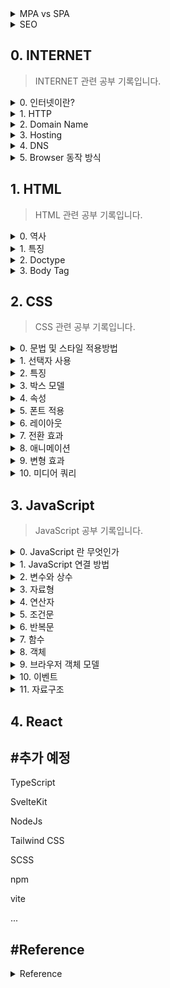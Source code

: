 <details>
<summary>MPA vs SPA</summary>

- MPA : multi page application 의 약자

        인터렉션이 발생할 때마다 서버로부터 새로운 HTML을 받아와서 
        해당 링크로 이동하여 페이지 전체를 새로 렌더링하는 
        전통적인 웹 페이지 구성 방식

- SPA : Single Page Application의 약자로 하나의 페이지로 구성된 웹 어플리케이션

        브라우저에 최초에 한번 페이지 전체를 로드하고, 
        이후부터는 특정 부분만 Ajax를 통해 데이터를 바인딩하는 방식

        * SPA는 현재 웹개발의 트렌드(React 등)
<!-- JS -->
</details>

<details>
<summary>SEO</summary>

    추가 예정
<!-- HTML -->
</details>

## 0. INTERNET
> INTERNET 관련 공부 기록입니다.

<details>
<summary>0. 인터넷이란?</summary>
    
- 네트워크 : 컴퓨터나 다른 장치들이 서로 연결된 것

- 인터넷 : 표준화된 프로토콜들을 사용하여 장치와 컴퓨터를 연결한 것

        인터넷의 핵심은 서로 연결된 라우터의 글로벌 네트워크, 서로 다른 장치와 시스템 간의 트래픽을 관리
        데이터는 작은 패킷으로 나누어져 라우터로 전달
        패킷이 제대로 전달되기 위하여 인터넷은 여러가지 프로토콜을 사용

        * 연결 방식
            컴퓨터 - 라우터 - ... - 라우터 ~ 모뎀 ~ 전화선 ~ ISP ~ ... - 컴퓨터 


- 프로토콜 : 장치와 시스템 간 정보가 교환되는 것을 정의하는 규칙과 표준
        
        다른 벤더나 제조사의 시스템간 일정한 통신 가능

        - HTTP : 클라이언트와 서버간 데이터 전송(Hytertext Transfer Protocol)
		        웹 사이트 접속시 브라우저는 요청한 정보와 웹페이지를 포함한 HTTP 요청을 서버에 보냄
		        서버는 요청된 데이터와 함께 HTTP 응답을 클라이언트에 보냄 
	    - HTTPS : 암호화가 적용된 HTTP 버전, SSL/TLS 암호화를 사용하여 암호화된 데이터 전송
		        추가적인 보안 레이어를 제공(로그인 자격증명, 결제 정보 등 민감 정보 보호)
		        Padlock icon 을 주소창에서 볼 수 있음
	    - SSL/TLS : 통신간 보안(Secure Socket layer / Transport Layor Security)
            * 주요 기술
            		* 인증서: 클라이언트와 서버 간의 신뢰를 구축, 서버의 ID에 대한 정보가 포함
			                    신뢰할 수 있는 제3자(인증 기관)가 서명하여 인증 여부를 확인
            		* 핸드셰이크: 클라이언트와 서버가 정보를 교환
                                암호화 알고리즘 및 보안 연결을 위한 다른 매개 변수를 협상
                    * 암호화: 보안 연결이 설정되면 합의된 알고리즘을 사용하여 데이터가 암호화되며 
			                    클라이언트와 서버 간에 안전하게 전송
        - TCP/IP : 신뢰성 있는 순서가 지정된 오류검사된 데이터 전송
		            프로그램 구축시 응용 프로그램이 적절한 포트, 소켓 및 연결과 
                    함께 작동하도록 설계되었는지 확인
		        - IP : 패킷을 올바른 목적지으로 라우팅하는 역할
                        의도된 수신자에게 정보가 전달 ( 192.168.1.1 )
		        - TCP : 패킷이 안정적으로 올바른 순서로 전송되도록 보장(Transmission Control Protocol)
	    - UDP: User Datagram Protocol
<!-- 프로토콜에 대한 자세한 공부는 추후에 다시 -->
        
* 관련 키워드
	    
        - 패킷 : 인터넷을 통해 전송되는 데이터의 작은 유닛
		- 라우터 : 다른 네트워크간 패킷이 도달하는 장치
		- IP 주소 : 데이터가 올바른 목적지로 라우팅되는데 필요한 유니크 식별자
		- Domain Name : 인간이 읽을수 있는 웹 사이트 식별자 ( google.com )
		- DNS : IP 주소를 도메인 네임으로 변경하는 시스템
                도메인 네임으로 웹 브라우저 접속시 컴퓨터는 DNS 서버에 DNS 쿼리를 전송, 그리고 대응하는 IP 주소를 반환
        - 포트 : 장치에서 실행 중인 응용 프로그램 또는 서비스를 식별하는데 사용
			        응용 프로그램, 서비스에는 고유한 포트 번호가 할당
		- 소켓 : 통신을 위한 특정 엔드포인트를 나타내는 IP 주소와 포트 번호의 조합
		- 연결(connections) :  두 장치가 서로 통신하기를 원할 때 두 소켓 사이에 연결이 설정
			                   연결 설정 프로세스 동안 장치는 다양한 매개 변수를 협상하여 연결을 통해 
			                   데이터를 전송하는 방법을 결정
		- 데이터 전송 : 연결이 설정되면 각 장치에서 실행 중인 응용 프로그램 간에 데이터를 전송
			           일반적으로 세그먼트로 전송되며 신뢰할 수 있는 전송을 보장하기 위해 
                       시퀀스 번호와 다른 메타데이터를 포함

* 최신 인터넷 기술

        - 5G : 이전 세대보다 더 빠른 속도, 더 낮은 대기 시간 및 더 큰 용량을 제공하는 최신 세대의 모바일 네트워크 기술
	    - 사물인터넷(IoT) : 인터넷에 연결되어 데이터를 교환할 수 있는 물리적인 기기, 차량, 가전제품 등
    	- 인공지능 (AI) : 기계 학습과 자연어 처리
	    - 블록체인 : 안전하고 분산된 거래를 가능하게 하는 분산 원장 기술
        - 엣지 컴퓨팅 : 중앙 집중식 데이터 센터가 아닌 네트워크 가장자리에서 데이터를 처리하고 저장하는 것을 의미

</details>

<details>
<summary>1. HTTP</summary>
    
    추가예정

</details>

<details>
<summary>2. Domain Name</summary>
    
    추가예정

</details>

<details>
<summary>3. Hosting</summary>
    
    추가예정

</details>

<details>
<summary>4. DNS</summary>
    
    추가예정

</details>

<details>
<summary>5. Browser 동작 방식</summary>
    
    추가예정

</details>

## 1. HTML
> HTML 관련 공부 기록입니다.

<details>
<summary>0. 역사</summary>
<br>

| version   | year | contents |
|-----------|------|----------|
| HTML 1.0  | 1991 |팀 버나스리(Tim Berners-Lee)가 발표한 최초의 HTML|
| HTML 2.0  | 1995 |국제 표준으로 제정된 최초의 HTML|
| HTML 3.2  | 1997 |W3C에 의해 제정된 최초의 HTML|
| HTML 4.01 | 1999 |Stylesheet 지원|
| XHTML 1.0 | 2000 |확장성 있는 HTML+XML|
| HTML 5    | 2014 |간결한 코드|

<br>
</details>

<details>
<summary>1. 특징</summary>

>HTML : HyperText Markup Language 의 약자, 태그와 속성으로 구성

- 태그 : HTML 문법을 이루는 가장 작은 단위, 요소(element)와 같은 의미

        홑화살괄호(<>) 사이 태그명 입력
        시작 태그(<>), 종료 태그(</>)의 한 쌍으로 구성
        시작태그에는 속성명과 속성 값이 올 수 있음

        * 빈 태그(Empty Tag) : 시작 태그만 가짐
            - <img>,<br>,<hr> 등

- 속성 : 태그의 의미나 기능을 보충 (속성명은 소문자 권장)

        - class : 같은 유형의 태그를 분류 (CSS .)

        - id : 태그에 유일한 이름 지정, 단 하나의 요소에만 지정 (CSS #, 우선적용)

- 상속 : 태그 위치에 따라 부모, 자식 형제 관계가 형성되며 CSS에 영향을 미침

- 콘텐츠 레벨 요소 :

        - 블록 : 부모 요소의 전체 공간을 차지

        - 인라인 : 콘텐츠의 흐름을 끊지 않고, 요소를 구성하는 태그에 할당된 공간만 차지


<br>
</details>

<details>
<summary>2. Doctype</summary>

>문서형 정의(Document Type Definition)
    
- 사용 목적

        - 다양한 브라우저가 HTML 문서를 동일하게 인식하기 위함
        - 문서간 호환성 향상
        - 미 기입시 Quirks Mode(비표준모드) 상태로 렌더링

- DOCTYPE 선언과 Head 태그 및 속성
    - HTML 4.01 (SGML 기반으로 DTD 참조 필요)
        
            1.최상위 엘리먼트 네임 (Root Element Name)
                * HTML
            2.국제적,공용 || 내부적,제한용 (Public || SYSTEM)
                * Public
            3.ISO공인인증기관 || ISO비공인인증기관 ("+" || "-")
            4.기관명
                *  W3C : 비공인 인증기관
            5.DTD 타입
                - Strict : W3C 권장 문서 타입 (문법을 정확하게 준수하지 않으면 오류)
                    * center, iframe, 새창 띄우기 등 제한
                - Transitional : 호환성 위한 중간단계 문서 타입 (문법에 오류가 있어도 허용)
                - Frameset : Frameset 사용을 위한 태그,속성 추가한 문서 타입 (현재 거의 사용 X)
            6.인코딩언어(ISO)
            7.DTD 참조 문서

    - HTML 5 (최소한의 코드 작성 기반)

            <!DOCTYPE html> 
            <html>
                <head> : 메타데이터 정의 영역
                    <meta> : 항상 head 내부 위치
                        속성
                            - charset : 인코딩 방식 명시 (HTML5에서 추가된 속성)
                                * UTF-8
                            - content : name/http-equiv 속성 관련 값
                            - http-equiv : Http 헤더 제공, 반드시 content 속성이 함께 명시되어야 함
                                * content-type : 인코딩 방식
                                * default-style : 우선 적용 스타일 시트
                                * refresh : 문서 새로고침 간격(리다이렉트)
                                * X-UA-Compatible : 최신 표준엔진 렌더링
                            - name :
                                * application-name : 웹 어플리케이션 이름 정의
                                * author : 문서 저자 정의
                                * description : 웹 페이지 설명
                                * generator : 저작 도구
                                * keywords : 검색 엔진 키워드
                                * viewport : 뷰포트 설정
                                    content
                                        * user-scalable=no : 사용자의 확대보기 허용 여부(yes/no)
                                        * intial-scale=1.0 : 페이지 로딩시 확대비율
                                        * maximum-scale=1.0 : 최대 확대 비율
                                        * minimum-scale=1.0 : 최소 축소 비율
                                        * width=device-width : 플랫폼 가로 크기에 맞춤, 수치를 넣으면 그 수치에 맞게 맞춰짐
                                        * target-densitydpi=medium-dpi : dpi([dots per inch])
                            * HTML5 미지원 속성
                                - scheme : content 속성 해석 스키마 

                    <title> : HTML 문서 제목 지정 (존재하지 않을 경우 HTML 유효성 검사 통과 X)
                                * title이 여러개 일 경우 검색엔진 신뢰성 하락
                                * 툴바, 즐겨찾기, 결과페이지 제목

                    <link> : 외부 소스 관계 정의
                        속성
                            - crossorigin : CORS 요청 처리방식
                                * anonymous : 인증정보 전송 X
                                * use-credentials : 인증정보(쿠키, X.609 인증서, HTTP Basic 인증) 전송
                            - href : 외부 URL
                            - media : 미디어, 장치
                            - type : 미디어 타입
                            - rel : 필수속성, 외부 리소스 연관 관계 명시
                                * alternate : 해당 문서의 대체 버전 링크
                                * author : 문서의 저자
                                * dns-prefetch : DNS 확인 작업 미리 수행
                                * help : 도움말
                                * icon : 아이콘
                                * license : 저작권 정보
                                * next : 다음문서 링크
                                * pingback : 핑백서버 주소
                                * preconnect : 브라우저가 대상 리소스 원본에 미리 연결
                                * prefetch : 브라우저가 대상 리소스를 미리 캐시 (비표준)
                                * preload/preload : 탐색에 사용될 리소스 미리 캐시 (preload : 우선순위 적용)
                                    * as : 콘텐츠 유형 지정
                                * prev : 이전문서 링크
                                * search : 검색 리소스
                                * stylesheet : 스타일시트 (CSS)
                            - sizes : rel="icon"일 경우 크기 설정
                                * 높이 x 너비
                                * any
                            * HTML5 미지원 속성
                                - charset
                                - rev
                                - target

                    <style> : HTML 문서 스타일 정보 정의 (CSS)
                        속성
                            - media
                            - type

                    <script> : 클라이언트 사이드 스크립트 정의 (JavaScript)
                        속성
                            * 외부 스크립트 참조시 사용가능
                                - async : 비동기 실행 (HTML 5 추가)
                                - charset : 인코딩 방식
                                - defer : 페이징 파싱 후 스크립트 실행
                            - scr : 외부 스크립트 파일 URL
                            - type : 미디어 타입
                            * HTML5 미지원 속성
                                -xml:space
                </head>

                <body> : HTML 모든 컨텐츠 영역 정의, 단 하나만 존재 가능
                    * HTML5에서는 body의 모든 속성을 지원하지 않음
                        -alink
                        -background
                        -bgcolor
                        -link
                        -text
                        -vlink
                </body>
            </html>

- Doctype 선언 종류
    * HTML 4.01 Strict
        
            <!DOCTYPE HTML PUBLIC "-//W3C//DTD HTML 4.01//EN" "http://www.w3.org/TR/html4/strict.dtd">
    * HTML 4.01 Transitional
        
            <!DOCTYPE HTML PUBLIC "-//W3C//DTD HTML 4.01 Transitional//EN" "http://www.w3.org/TR/html4/loose.dtd">
    * HTML 4.01 Frameset
        
            <!DOCTYPE HTML PUBLIC "-//W3C//DTD HTML 4.01 Frameset//EN" http://www.w3.org/TR/html4/frameset.dtd">
    * XHTML 1.0 Strict
        
            <!DOCTYPE html PUBLIC "-//W3C//DTD XHTML 1.0 Strict//EN" "http://www.w3.org/TR/xhtml1/DTD/xhtml1-strict.dtd">
    * XHTML 1.0 Transitional
        
            <!DOCTYPE html PUBLIC "-//W3C//DTD XHTML 1.0 Transitional//EN" "http://www.w3.org/TR/xhtml1/DTD/xhtml1-transitional.dtd">
    * XHTML 1.0 Frameset
        
            <!DOCTYPE html PUBLIC "-//W3C//DTD XHTML 1.0 Frameset//EN" "http://www.w3.org/TR/xhtml1/DTD/xhtml1-frameset.dtd">
    * XHTML 1.1
        
            <!DOCTYPE html PUBLIC "-//W3C//DTD XHTML 1.1//EN" "http://www.w3.org/TR/xhtml11/DTD/xhtml11.dtd">
    * HTML5
        
            <!DOCTYPE html>
</details>

<details>
<summary>3. Body Tag</summary>

- 텍스트

        <hn> : 제목, 주제 텍스트 표현
            <h1> ~ <h6> 순으로 중요도 설정
                * 검색엔진의 경우 <h1>부터 단계적으로 검색하며 
                  중간 단계가 없을 경우 검색종료
                  따라서 숫자를 순차적으로 사용해야함

        <p> : 본문의 문단

        <br> : 줄 바꿈

        <strong> : 텍스트 의미 강조, 중첩 가능

        <em> : 글자 기울임

        <ins> : 밑줄

        <del> : 취소선

        <sub> : 아래 첨자

        <sup> : 위 첨자

- 인용구

        <blockquote> : 출처에서 인용한 텍스트
        
        <q> : 짧은 인용문

        * 속성
                cite : 출처 경로

- 그룹

        <div> : 블록 요소 그룹

        <span> : 인라인 요소 그룹

- 목록

        <ul> : 비순서형 목록
            <li> : 목록 내용

        <ol> : 순서형 목록
            <li> : 목록 내용

        <dl> : 정의형 목록
            <dt>용어
            <dd>용어 설명

- 링크와 이미지

        <a> : 링크 생성
            * 속성
                - href : 경로
                    * 불분명한 경로시 href="#"
                - target : 연결 방식
                    _blank : 새 창으로 열림
                    _parent
                    _sefl
                    _top
                - title : 링크 설명

        <img> : 이미지 객체 삽입
            * 속성
                - src : 이미지 경로
                    * 경로 기준 (상대 경로)
                        ./ : 현재 폴더
                        ../ : 상위 폴더
                - alt : 이미지 설명
                    * 웹 접근성 보장

- 폼

        <form> : 폼 양식
            * 속성
                - action : 상호작용할 서버 URL
                - method : 송신 방식
                    * get : 보안 요구 X
                    * post : 보안 요구 정보
        
        <input> : 사용자 입력 정보(id,password) 요소 생성
            * 속성
                - type : 상호작용 요소 종류, 필수 속성
                    * text
                    * password
                    * tel
                    * number
                    * url
                    * search
                    * email
                    * checkbox
                    * radio : 라디오 박스
                    * file : 파일 업로드
                    * button
                    * image : 이미지 버튼, src 속성 사용
                    * hidden
                    * date
                    * datetime-local
                    * month
                    * week
                    * time
                    * range
                    * color
                    * submit
                    * reset
                - name : 서버에 전송될 요소의 이름
                - value : 초깃값

        <textarea> : 여러 줄의 입력 요소
            * 콘텐츠 영역에 초깃값 정의

        <label> : 상호작용 요소에 이름 생성
            * 스크린 리더기 식별 능력 향상 -> 웹 접근성 향상
            * 속성
                - for : 이름
                    => label for 속성과 input id 이름을 같은 값으로 설정

        <fieldset> : 박스 모양의 테두리 생성
            <legend> : 그룹 이름

        <select> : 콤보박스 생성
            * 속성
                - size : 화면 노출 항목 개수
                - multiple : 다중 선택
                - selected : 기본 선택 항목
            <optgruop> : 항목 그룹화
                <option> : 항목
                    * 속성
                        - value : 서버에 전송할 값, 미입력시 텍스트 값 전송
        
        <button> : 버튼 생성
            * input 과 달리 이미지, 태그 포함 가능
            * 속성
                - type 
                    * submit
                    * reset
                    * button

        * 추가 속성
            - disabled : 비활성화
            - readonly : 읽기 전용 (서버에 값 전송)
            - maxlength : 입력 글자 수 제한
            - checked : 요소를 선택된 상태로 표시(checkbox, radio)
            - placeholder : 입력 요소의 힌트

- 표(table)

        <table>
            <caption> : 표 제목
            <col> : 1개의 열 그룹화
            <colgroup> : 2개 이상의 열 그룹화
                * span : [값 = 그룹화 열 개수]
                * 병합과 다름 (주로 스타일 설정)
            <thead>
                <tr> : 행 생성 
                    <th> : 제목 열 생성
            <tfoot>
            <tbody>
                <tr>
                    <td> : 내용 열 생성
            
            *<thead>, <tfoot>, <tbody> => 웹 접근성 향상

        * 속성
            - rowspan / colspan : 셀 병합, [값 = 병합할 셀 개수]
            - scope : 웹 접근성 향상
                * row / col
                * rowgroup / colgroup

- 멀티미디어

        <audio>
            <source src="#" type="audio/wav">
            <source src="#" type="audio/mp3">
            ...

        <video>
            <source>

        * 속성
            - src
            - type : 미디어 타입
                * 웹 지원 형식을 설정 가능 => 웹 접근성 향상
            - controls : 컨트롤 패널

- 시맨틱 태그

        검색 엔진에 맞춰 웹 구조화

        <header>, <nav>, <section>, <article>, <aside>, <footer>, <main> 

* 글로벌 속성

        - class
        - id
        - style
        - title : 추가 정보 (커서를 대면 툴팁 정보 표시)
        - lang
        - hidden : 화면에서 감춤
        - data-* : 커스텀 속성
</details>

## 2. CSS
> CSS 관련 공부 기록입니다.

<details>
<summary>0. 문법 및 스타일 적용방법</summary>

- 형식

        선택자 { 속성 : 값; }

- 적용 방법
    - 내부 스타일 시트

            <style>

            </style>

    - 외부 스타일 시트

            <link rel="stylesheet href="파일경로.css">

    - 인라인 시트

            <태그 style="css 코드">

</details>


<details>
<summary>1. 선택자 사용</summary>

- 전체 선택자

        * {
            /* code */
        }

- 태그 선택자

        태그명 {
            /* code */
        }

- 아이디 선택자

        #id속성{
            /* code */
        }

- 클래스 선택자
        
        .class{
            /* code */
        }
    
- 기본 속성 선택자

        [속성=값]{
            /* code */
        }

        * 아이디, 태그 선택자와 함께 사용가능
        * 값에는 문자열이 올 수 있음

- 조합 선택자
    - 그룹 선택자

            선택자1, 선택자2, ... {
                /* code */
            }

    - 자식 선택자

            부모 선택자 > 자식 선택자 {
                /* code */
            }

    - 하위 선택자

            선택자1 선택자2 ... {
                /* code */
            }

    - 인접 형제 선택자

            이전 선택자 + 대상 선택자 {
                /* code */
            }

    - 일반 형제 선택자

            이전 선택자 ~ 대상 선택자 {
                /* code */
            }

- 가상 요소 선택자
    
            기준 선택자 :: 가상 요소 선택자 {
                /* code */
            }

    
    * 종류
        
            ::before : 콘텐츠 앞의 공간
            ::after : 콘텐츠 뒤의 공간

- 가상 클래스 선택자    
            
            기준 선택자 : 가상 클래스 선택자 {
                /* code */
            }
    * 종류
        - 링크

                :link : 한번도 방문하지 않은 링크일 때
                :visited : 한 번 이상 방문한 링크일 때
        - 동적
                
                :hover : 요소에 마우스를 올릴 때
                :active : 요소를 마우스로 클릭하는 동안
        - 입력

                :focus : 입력 요소(input, textarea)에 커서 활성화시
                :checked : 체크박스 표시될 경우
                :disabled : 상호작용 요소 비활성화시
                :enabled : 상호작용 요소 활성화시
        - 구조적 가상클래스

                E:first-child
                E:last-child
                
                E:nth-child(n) : E 요소가 부모 요소의 n번째 자식일 때
                E:nth-last-child(n) : E 요소가 부모 요소의 뒤에서부터 n번째 자식일 때
                
                E:first-of-type
                E:last-of-type

                E:nth-of-type : 부모 요소의 n번째 자식 요소
                E:nth-of-last-type : 부모 요소의 뒤에서부터 n번째 자식 요소
</details>


<details>
<summary>2. 특징</summary>

- 적용 우선순위
    
        기본 스타일 시트보다 사용자 정의 스타일이 우선
        단계적 적용(마지막 스타일만 적용)

- 개별성 규칙

| 선택자           | 예시 | 점수 |
|-----------------|------|-----|
| 전체 선택자      | * |0|
| 태그 선택자      | div, p, h1 |1|
| 가상 요소 선택자 | ::before |1|
| 클래스 선택자    | .box |10|
| 가상 클래스 선택자 | :hover |10|
| 아이디 선택자    | #title |100|
| 인라인 스타일    | style="color:red" | 1000 |
| !important      | color:blue !important; | 10000|

- 상속(inherit)

- 단위
    - 절대 단위

            px(pixel)

    - 상대 단위 

            - % : 상위 요소값의 상대적 크기
            - em : 부모요소 텍스트에 대한 상대적 크기
            - rem : html 태그에 대한 상대적 크기 
                [ html 텍스트 크기 = 16px = 1rem ]
            - vw : 뷰포트 너비에 대한 상대적 크기
            - vh : 뷰포트 높이에 대한 상대적 크기

- 색상
        
        - rgba (red, green, blue, alpha)
        - HEX #RRGGBB
</details>


<details>
<summary>3. 박스 모델 </summary>
<br>
<img
src="https://images.velog.io/images/realryankim/post/6ed03b0b-f9f5-429f-a5e4-debe15c088ed/css-box-model.png"
alt="박스모델"
width=700
height=370><br><br>

- margin : 블록 외부 여백

        * 형식
        - margin-top/right/bottom/left
        - margin : <top> <right> <bottom> <left>
                   <top & bottom> <right & left>
                   < top & right & bottom & left>
        
        * margin collapse : 인접 margin 중 더 큰 값으로 통일
        * margin : auto 일 경우 뷰포트 기준 요소를 센터로 정렬

- border : 테두리

        * 형식
        - border : <width> <style> <color>
            <style>
                * none
                * hidden
                * solid
                * double
                * dotted
                * dashed
                * groove
                * ridge
                * inset
                * outset

- padding : 요소 내부 여백

        * margin 과 형식 동일

- content : 태그 사이에 작성된 내용
        
        * 형식
        - width / height

* width / height 특징

        박스 모델 내 콘텐츠가 없으면 width/height 제대로 적용 X

        웹 브라우저가 화면을 렌더링할 때 border + padding + content 영역의
        모든 너비와 높이를 종합적 계산하여 블록에 할당
        따라서 다음 속성을 사용

        - box-sizing : <속성>
            * 속성
                - content-box
                - border-box : border 너비/높이에 맞게 컨텐츠 영역 조절

* 박스 모델의 성격

        - 블록 : 항상 페이지의 모든 너비를 차지 (줄 바꿈)
            - 적용 가능 속성 : width/height, margin/padding
                * <hn>, <p>, <div>

        - 인라인 : 너비를 콘텐츠 크기만큼 차지
            - 적용 가능 속성 : margin/padding 의 왼쪽,오른쪽 방향
                * <a>, <span>, <strong>
        
        - 인라인 블록 : 너비를 콘텐츠 크기만큼 차지 + 블록의 성격(width/height 적용)
                * <img>

        * 다음 속성으로 변경 가능
        - display: <속성>
            * 속성
                - block
                - inline
                - inline-block

</details>


<details>
<summary>4. 속성</summary>
<br>
<img
src="https://velog.velcdn.com/images/wlgp1335/post/f8b664d2-1a73-4a3c-a6fd-a5fadb590f3a/image.png" 
alt="텍스트 상세" 
width=700
height=370><br><br>

- 텍스트
    - 폰트

            - font-family : <글꼴1>, <글꼴 유형>
                * 글꼴 유형 : 글꼴을 불러오지 못 할 경우 텍스트가 해당 형태로 나타남 => 사용자 경험 유지
                    - serif
                    - sans-serif
                    - monospace
                    - fantasy
                    - cursive
            - font-size : <크기> [초기 값=16px]
            - font-weight : <굵기 숫자(100~900)> | <키워드>
                * 키워드
                    - lighther
                    - normal : 400
                    - bold : 700
                    - bolder
            - font-style : <글꼴 속성>
                * 속성
                    - normal
                    - italic : 이탤릭체
                    - oblique : 기울임꼴
            -font-variant : <속성>
                * 속성
                    - normal
                    - small-caps : 텍스트를 크기가 작은 대문자로 변환
    
    - 스타일

            - text-align : <속성>
                * 속성
                    - left / center / right
                    - justify : 양쪽 정렬(브라우저 크기에 맞춰 텍스트 사이 간격 늘림)
            - text-decoration : <속성>
                * 속성
                    - none
                    - line-through
                    - overline / underline
            - letter-spacing : <자간>
            - line-height : <텍스트 높이>

- 배경 (padding/content)
 
        -background-color : <색상값>
        -background-image : url('이미지 경로')
            * 반드시 배경 너비/높이 지정
            * 이미지 사이즈와 너비/높이가 다를 경우 잘리거나 반복됨
        -background-repeat : <속성>
            * 속성
                - no-repeat
                - repeat-x
                - repeat-y
                - repeat
                - round : 이미지 크기 자동 조절
                - space : 이미지 잘리지 않음
        -background-size : <속성>
            * 속성
                - auto : 이미지 크기 유지
                - cover : 이미지 종횡비 유지하며 크기 조절(배경 크기에 딱 맞게)
                - contain : 이미지 종횡비 유지하며 크기 조절
                            (가로 세로중 한 방향이 맞으면 멈춤, 못 채운 부분 반복)
                - 너비 높이
        -background-position : <x> <y>
            * 속성
                - <x> : left / center / right
                - <y> : top / center / bottom
                - px, %
        -background-attachment : <속성> 이미지 스크롤 형식
            * 속성
                - local : 웹 브라우저와 함께 스크롤
                - scroll : 요소 고정, 브라우저 스크롤
                - fixed : 요소, 브라우저 고정

- 위치
    
        - position : <속성>
            * 속성
                - static : 기본 흐름
                - relative : 기본 흐름 따라 배치하지만 좌표 속성 사용
                    * top / right / bottom / left
                - absolute : 절대 좌표 위치
                    * top / bottom 속성 미 지정시 원래 위치에서 x축으로만 이동
                    * 원래 요소의 공간을 빈 공간으로 인식
                - fixed : 뷰포트 기준 절대 좌표 위치
                - sticky : 일정 좌표까지 기본흐름 이후 fixed

        - z-index : <정수>
            * 나중 요소가 앞에 표시
            * 정수 값이 클 수록 위에 표시
</details>


<details>
<summary>5. 폰트 적용</summary>

- 텍스트 폰트

        - Google Font 등 웹 폰트를 제공하는 사이트에서 @import 하여 사용

- 아이콘 폰트

        - Font Awesome 등 아이콘을 제공하는 사이트에서 라이브러리를 다운받거나
          CDNJS 방식으로 연결 후 아이콘 <i class> 를 복사하여 HTML에 붙여넣음

</details>


<details>
<summary>6. 레이아웃</summary>

- float : 대상 요소를 공중에 띄움(인라인 성격), 대상의 위치를 빈 공간으로 인식

        - float : <속성>
            * 속성
                - none
                - left / right
            * width 미 지정시 콘텐츠 만큼 너비 조절
            * float 으로 지정된 자식 요소는 부모 요소가 인식 X
        
        - clear : <속성> => 이전 요소의 float 속성 해제
            * 속성
                - left / right / both
            * 부모 요소가 float 자식 요소를 인식하는 법
                .container::after{
                    content: "";
                    display: block;
                    clear: both;
                }

- flex : 1차원 방식 레이아웃
    - flex layout

            - display : flex

                * flex 선언된 블록 컨텐츠의 정렬은 다음과 같음
                    - justify-content: center (row)
                    - align-items: center (column)
                    * flex 아닌 경우 -> margin : auto 등으로 적용가능
                    * flex 는 1 줄에 몇 개의 content 가 오는 것을 정의 X
            - flex-direction : <속성>
                * 속성
                    - row : 왼쪽 -> 오른쪽
                    - reow-reverse : 오른쪽 -> 왼쪽
                    - column : 위 -> 아래
                    - coloumn-reverse : 아래 -> 위
            - flex-wrap : <속성> -> 플렉스 아이템이 컨테이너를 벗어날 경우
                * 속성
                    - nowrap : 무시(컨테이너 뚫고 나감)
                    - wrap : 영역을 벗어나면 줄 바꿈
                    - wrap-reverse : wrap의 역 방향으로 줄 바꿈(기본 값일 때 위로 줄이 올라감)
            - flex-flow : <direction> <wrap>
    
    - flex layout 정렬

            - justify-content : <속성> -> 주 축 방향 정렬(row)
                * 속성
                    - flex-start : 주축 방향 시작
                    - flex-end : 주축 방향 끝
                    - center : 중앙
                    - space-between : 플렉스 아이템 간격 균일(양 끝 간격 X)
                    - space-around : 플렉스 아이템 둘레 균일 (한 아이템 양쪽 둘레 균일)
                    - space-evenly : 플렉스 아이템 사이와 양 끝 간격 균일 (IE, edge 동작 X)

            - align-items : <속성> -> 교차 축 방향 정렬 (column)
                * 속성
                    - stretch : 교차축 방향 아이템 너비/높이가 블록 크기에 맞게 확대
                    - flex-start 
                    - flex-end
                    - center
                    - baseline
            - align-content : <속성> -> wrap 속성으로 2줄 이상일 때 사용
            - align-self : <속성> -> 단일 정렬



- grid : 2차원 방식 레이아웃 ( row / column 같이 사용 )
<img
src="./static/images/grid.jpg"
alt="grid"
width=700
height=370>

- grid layout

        - display : grid
            * 해당 속성 지정 요소가 그리드 컨테이너
        
        - grid-template-columns : <1열값> <2열값> ...
        - grid-template-rows : <1행값> <2행값> ...
            * 값으로 행/열의 크기 결정
            * repeat(), minmax() 함수 사용 가능

        - row-gap : <크기>
        - column-gap : <크기>

- grid 정렬

        - align-items : <속성> -> Y축 정렬
            * 속성
                - stretch
                - start
                - center
                - end
        - align-self

        - justify-items : <속성> -> X축 정렬
        - justify-self

        - place-items : <align-items> <justify-items>
        - place-self : <align-self> <justify-self>

- grid 배치

        - grid-template-areas : <이름>
            * 이름 예시
                "header header header"
                "sidebar content content"
                "footer footer footer"
        - grid-area : <행/열 이름>
            * grid-template-area 로 정한 이름을 부여
            * 코드 예시
                #header {
                    grid-area : header
                }

- grid 아이템 배치 

        - grid-column-start : <start grid number>
        - grid-column-end : <end grid number>
            * 그리드 넘버로 구분

        - grid-row-start
        - grid-row-end

        - grid-column : <start> <end> || <start>/span <열 개수>
        - grid-row : <start> <end> || <start>/span <행 개수>

</details>

<details>
<summary>7. 전환 효과</summary>

- Transition : 가상 클래스 선택자 등에 의해 기존 속성 값이 변경

        - transition-property : <속성 값> -> 전환 효과
            * 속성
                - none
                - all
            * 전환 가능한 속성이 정해져 있음
        - transition-duration : <시간> -> 전환 효과 지속 시간
        - transition-delay : <지연 시간>
        - transition-timing-function : <속성> -> 전환 효과의 진행 속도
            * 속성
                - linear : 일정
                - ease : 빨라지다가 느려짐
                - ease-in : 느리다가 점점 빨라짐
                - ease-out : 빠르다가 점점 느려짐
                - ease-in-out : 느리다가 빨라졌다가 느려짐
                - cubic-bezier : 사용자 정의 속도
                    * 개발자 도구에서 속도 조절

</details>


<details>
<summary>8. 애니메이션</summary>

- @keyframes 정의하여 실행

        - @keyframes <키 프레임명>{
            0%{ /* 시작 코드 */ }
            n%{}
            100%{ /* 종료 코드 */ }
            }

        - @keyframes <키 프레임명>{ 
            from{ /* 시작 코드 */ }
            to{ /* 종료 코드 */ }
            }

- 키 프레임명 지정 및 속성

        - animation-name : <키 프레임명>
        - animation-duration : <지속 시간>
            * 키 프레임, 애니메이션 네임, 듀레이션은 필수 (없으면 동작 X)
        - animation-delay : <지연 시간>
        - animation-fill-mode : <속성> -> 애니메이션 종료 시점의 상태 설정
            * 속성
                - none : 
                    실행 전 : 시작 지점 스타일 적용X 대기
                    실행 후 : 실행 전 스타일 적용 상태로 돌아감
                - forwards :
                    실행 전 : 시작 지점 스타일 적용X 대기
                    실행 후 : 종료 지점 스타일 적용 상태로 대기
                - backwards
                    실행 전 : 시작 지점 스타일 적용O 대기
                    실행 후 : 실행 전 스타일 적용 상태로 돌아감
                - both
                    실행 전 : 시작 지점 스타일 적용O 대기
                    실행 후 : 종료 지점 스타일 적용 상태로 대기
        - animation-play-state : <속성> -> 애니메이션 재생 상태 지정 (실행 도중 조작 가능 with JS)
            * 속성
                - paused
                - running
        - animation-diretion : <속성> -> 진행 방향
            * 속성
                - normal : 키 프레임 정의 순서(from -> to)
                - reverse
                - alternate : 홀수 번째 normal, 짝수 번째 reverse
                - alternate-reverse : 홀수 번째 reverse, 짝수 번째 normal
        - animation-timing-function

</details>


<details>
<summary>9. 변형 효과</summary>

- 요소의 크기 변경, 위치 이동, 회전

        - transform : <함수>
            * 함수
                - translate(x,y) : 현 위치에서 x, y 축 만큼 이동
                - translateX(n)
                - translateY(n)

                - scale(x,y) : x, y 축 만큼 확대/축소
                - scaleX(n)
                - scaleY(n)

                - skew(xdeg, ydeg) : x, y 각도 만큼 기울임
                - skewX(deg)
                - skewY(deg)

                - rotate(deg) : deg 만큼 회전
                    * deg > 0 -> 시계방향 회전
                    * deg < 0 -> 반시계방향 회전

- 기준점 변경

        - transform-origin : <x> <y> -> 변형 기준점 변경
            * 속성
                - x : left / center / right
                - y : top / center / bottom

</details>


<details>
<summary>10. 미디어 쿼리</summary>

- 반응형 웹(responsive web)을 만드는 주요 기술

        사이트에 접속하는 미디어 타입, 특징, 해상도에 따라 다른 스타일 속성을 적용하는 기술

- 뷰포트(viewport) : 웹 페이지가 접속한 기기에서 보이는 실제 영역 크기

        * HTML 문서는 어떤 기기에서 접속하더라도 980px 크기 기준으로 보여줌
          따라서 HTML의 metadata 를 설정해야 함
          <meta 
          name="viewport
          content="width=device-width,
          initial-scal=1.0">
        
        * 메타 content 속성 값
            - width / height
            - initial-scale : 초기 배율
            - minimum-scale : 최소 축소 비율 [ 기본값 = 0.25 ]
            - maximum-scale : 최대 확대 비율 [ 기본값 = 5.0 ]
            - user-scalable : 뷰포트 확대/축소 여부 ( yes || no )

- 미디어 쿼리 문법

        @media 
        < not | only >  
            - not : 뒤의 모든 조건 부정
            - only : 미디어 쿼리 지원 기기만 해석
        < mediatype > : 미디어 타입
            - all : 모든 기기 ( 기본 값 )
            - print : 인쇄 장치
            - screen : 컴퓨터 화면 장치, 스마트 기기
            - speech : 스크린 리더기, 보조 프로그램
        and  : mediatype 생략하지 않으면 다음에 and 연산자 필수
        ( <media feature> ) : 미디어 조건
            - min-width : 미디어 쿼리 적용 하한값( 최소 너비 ~ )
            - max-width : 미디어 쿼리 적용 상한값( ~ 최대 너비 )
            - orientation :
                * portrait : 세로모드, 세로 높이 > 가로 너비
                * landscape : 가로모드, 가로 너비 > 세로 높이
        < and | or | not > 
        ( <media feature> ) {
            /* CSS 코드 */
        }

</details>

## 3. JavaScript
> JavaScript 공부 기록입니다.

<details>
<summary>0. JavaScript 란 무엇인가</summary>
    
- JavaScript 

        웹 페이지에서 복잡한 기능을 구현할 수 있도록 하는 스크립팅 언어
        동적으로 콘텐츠를 바꾸고, 멀티미디어를 제어하고, 애니메이션을 추가 가능
        
        자바 스크립트 엔진 (가상머신) 이 내장된 프로그램이 실행 가능
	    엔진이 스크립트를 읽고(파싱) 기계어 전환(컴파일)

        * 자바스크립트 엔진 종류
	        - Chrome / Opera - V8
	        - SpiderMonkey - Firefox
	        - ChakraCore - Microsoft Edge
	        - SqulrrelFIsh - Safari

        자바스크립트는 인터프리터를 사용
        모던 자바스크립트는 JIT 컴파일 기술을 사용하여 성능 향상
        수정하려는 HTML, CSS 보다 자바스크립트가 먼저 불러와질경우 오류 발생
        스크립트를 별도의 파일로 저장할 경우 브라우저가 스크립트를 다운받아 캐시로 저장 -> 성능 향상, 트래픽 절약

- 특징

	    - 스크립트 tag 내에 src 속성이 있으면 태그 내부의 코드는 무시

	    - 줄바꿈시 세미콜론 자동 삽입 그러나 대괄호 [] 앞 등에는 세미콜론 자동삽입 X -> 세미콜론 사용 권장

        - 엄격모드 : 
                ES5에서 기존 기능 일부 변경되며 하위 호환성 문제 발생
                기본 모드에서는 변경사항 대부분 비활성화, 엄격모드 사용시 변경사항 활성화

                * 모던 자바스크립트는 클래스/모듈을 제공
                -> 엄격모드가 자동 적용	

                * 사용법
                    use strict
                    
                    * 스크립트 최상단 또는 함수 본문 맨 앞에 올 수 있음
                    * 함수 내에 위치시 해당 함수만 적용

- 제약 사항

    	특정 조건이 아닐 경우 디스크에 저장된 파일을 읽지 못함
	    => 동동일 출처 정책(SOP, Same Origin Policy)

- ECMA-262 명세서
    >https://www.ecma-international.org/publications-and-standards/standards/ecma-262/

- 호환성
    >http://caniuse.com

- API

        Application Programming Interface

        개발자가 직접 구현하기는 어렵거나 불가능한 기능들을 미리 만들어서 
        클라이언트 사이드 자바스크립트에 제공하는 것

    - 3rd party APIs
        - Twitter API
        - Google 지도 API
    - Brouser API
        - DOM API 
        
                HTML 콘텐츠를 추가, 제거, 변경하고, 동적으로 페이지에 스타일을 추가하는 등 
                HTML/CSS를 조작하는 API

        - Geolocation API

                지리 정보 API

        - Canvas / WebGL API

                2D, 3D 애니메이션 그래픽

        - HTMLMediaElement / WebRTC 
        
                오디오, 비디오 API

- 브라우저 보안

        각각의 브라우저 탭은 코드를 실행하기 위한 독립적인 그릇
        따라서 각각의 탭은 분리되어 다른 사이트에 직접적인 영향을 주기 어려움

- Server Side vs Client Side

    - Server Side Code 

            서버에서 실행 결과를 처리하여 브라우저가 이를 다운로드하여 화면에 출력
            자바스크립트는 Node.js 환경에서 서버 사이드 언어로 사용 가능

    - Client Side Code

            사용자의 컴퓨터에서 코드를 처리하고 브라우저가 실행하는 코드
            자바스크립트는 React 환경에서 클라이언트 사이드 코드로 동작


- 가비지 컬렉션
        
        자바스크립트는 도달가능성(reachbility) 개념을 사용하여 메모리 관리 수행, 도달할 수 없는 값은 가비지 컬렉터가 삭제
        Root<global> 에서 시작해서 도달할 수 없는 경우 삭제 (외부로 나가는 참조는 영향X)

	
	* mark and sweep 알고리즘

            가비지 컬렉터가 루트 정보를 수집하고 mark(기억)
            루트가 참조하는 모든 객체와 그 객체들이 참조하는 객체 모두들 mark
            mark된 객체는 방문하지 않고 모든 객체를 방문할때까지 반복
            makr 되지 않은 객체는 메모리에서 삭제

	* 가비지 컬렉터 최적화 기법

            - 세대별 수집(generational collection) 
            - 점진적 수집(incremental collection) : 작업분리
            - 유휴시간 수집(idle-time collection) : CPU 유후상태일때만 실행

        [V8 Garbage-Collection](https://jayconrod.com/posts/55/a-tour-of-v8-garbage-collection)

- 디버깅

        chrome 개발자도구 source 탭 활용
        
        * debugger => breakpoint 설정

- 테스트 자동화 
 
	- BDD(Behavior Driven Development) : 테스트, 문서, 예시를 한데 모아놓은 개념
        
    - 관련 라이브러리

            Mocha : 테스트 프레임워크(describe, it 등 테스팅 함수 제공)
            Chai : 다양한 assertion 제공
            Sinon : 함수의 정보 제공

    * 예시

            describe( "함수이름", function() ) {
                it("유스케이스 설명", function(){
                    assert.equal(함수이름(인수), value2) -> 함수 반환값과 value2가 같으면 에러 없이 실행
                });
                ...
            }

            * describe 는 중첩하여 사용가능		
            * it.only() 사용하면 해당 블록만 테스트		

            - before ( ) : 테스트 시작 전 괄호 안 내용 실행
            - after ( ) :
            
            - beforeEach ( ) : 매 it이 실행전 실행
            - afterEach ( ) :


- 바벨, 폴리필

        바벨 :  트랜스파일러 => 모던 자바스크립트를 구 표준을 준수하는 코드로 변환
	        * Webpack 은 자동으로 트랜스파일러 동작

        폴리필 :  브라우저가 지원하지 않는 자바스크립트 코드를 지원 가능하도록 변환한 스크립트
            - core js
            - polyfill.io

<!-- API/보안 정보는 나중에 추가로 공부할 것 -->
<!-- 간략한 내용들 추가 작성 필요 -->

</details>

<details>
<summary>1. JavaScript 연결 방법</summary>

- 내부 스크립트

        HTML 파일 내에서 <script> 태그 영역에 자바스크립트 코드 작성

- 외부 스크립트

        <script> 태그의 src 속성을 이용하여 연결

* 스크립트 로딩 전략
<img src="https://developer.mozilla.org/ko/docs/Learn/JavaScript/First_steps/What_is_JavaScript/async-defer.jpg"
alt="스크립트 로딩 전략"
height=300>

        1. <body> 태그 내 위치시 <body> 종료 태그 바로 전에 사용
            ->
                HTML DOM을 모두 불러오기 전에는 스크립트의 로딩과 분석이 완전히 중단
                많은 스크립트를 포함하는 대형 사이트에서는 성능이 저하될 수 있음

        2. 외부 스크립트 <script> 태그에 defer / async 특성 추가
            * 예시
                <script src="script.js" defer></script>
            ->
                async : 
                    스크립트를 가져오는 동안 페이지 로딩을 중단하지 않음
                    스크립트 다운로드가 끝나면 바로 스크립트가 실행되며 실행 도중에는 페이지 렌더링이 중단
                    스크립트의 실행 순서를 보장할 방법은 없음 
                    따라서 async는 다른 스크립트에 의존하지 않는 독립 스크립트에 사용 가능
                    * 다수의 백그라운드 스크립트를 최대한 빠르게 불러와야 할 때 사용

                defer :
                    페이지 내에 배치한 순서대로 페이지를 부르며 
                    페이지 콘텐츠를 모두 불러오기 전까지는 자바스크립트를 실행하지 않음
                    페이지 요소를 수정하거나 추가하는 등 DOM 작업을 기대하는 스크립트에 유용
                    * 스크립트 순서를 맞출 경우 효과적인 방법
        
        3. 브라우저 DOMcontentLoaded 이벤트 수신
            * 예시
                document.addEventListener('DOMContentLoaded', () => {
                    ...
                });



</details>

<details>
<summary>2. 변수와 상수</summary>

- 변수(Variant)
    - 문법

            키워드(keyword) : 역할이나 기능이 정해진 단어[=예약어(reserved word)]
            식별자(identifier) : 자바스크립트 변수, 함수 등에 부여되는 이름
                * var, let, const 와 함께 사용시 변수명
                * 식별자 규칙
                    키워드는 식별자로 사용할 수 없음
                    첫 글자는 영무 소문자, 언더바, $ 만 가능
                * 관용 규칙
                    변수명 : 카멜 표기법
                    함수명 : 파스칼 표기법
                
            연산자(operator) : 연산작업 기호
            표현식(expression) : 평가(evaluation)되어 하나의 값(value)을 만드는 식
            값(value) : 더 이상 평가할 수 없는 데이터
            세미콜론(semicolon) : 하나의 문법(statement)이 끝났음을 의미
    
    - 변수 선언 키워드
        
            - var
            - let : ES6에서 추가된 키워드
                ->
                    * 변수명 중복 불가능
                    * 호이스팅(Hoisting)되지 않음
                        * 호이스팅 : 
                            var 키워드로 변수 선언, 할당시 변수 선언을 자바스크립트의 스코프(scope) 맨 위로 올려 실행
                    * 일부 브라우저 지원 X

- 상수(Constant)

    - 상수 선언 키워드

            - const : ES6에서 추가된 키워드, 선언 뒤 재할당 불가
    
    
</details>

<details>
<summary>3. 자료형</summary>

> 동적 타입 언어 : 변수에 저장되는 값의 타입을 언제든지 변경 가능

- 기본 자료형(Primitive)
    
    - 문자열(String) : 따옴표( " 또는 ' )로 둘러싸인 값

            - + : 문자열 연결 연산자
                * 예시
                    let string = "문자열" + "더하기";
            - 이스케이프 문자열 :
                - \' : 작은 따옴표
                - \" : 큰 따옴표
                - \n : 줄바꿈
                - \ㅅ : 수평 탭
                - \\ : 역슬래시
            - 템플릿 문자열 : ES6에서 추가된 방식, 백 틱(``)으로 문자열 정의
                * 특징
                    - Enter시 줄 바꿈 적용
                    - ${} 문법을 이용해 문자열에 변수, 식 삽입 가능
            - 인덱스 [] 로 문자열 찾기 가능

        - 문자열 메소드 : 문자열도 객체이므로 메소드, 속성 사용 가능

                - length : 문자열 길이
                - indexof("문자열") : 문자열 해당 인덱스, 못 찾으면 -1 반환
                - slice(start index,end index) : 슬라이싱
                - toLowerCase() : 대문자로 변경
                - toUpperCase() : 소문자로 변경
                - replace("바꿀 문자열","바뀔 문자열")
                - split("자를 문자열") : 문자열을 자를 문자열 기준으로 나누어 배열로 저장

                * 문자열 비교시 우선 유니코드 기준으로 비교, 또는 문자열의 길이가 큰 쪽을 크다고 지정
    
    - 숫자형(number) : 자바스크립트는 정수, 실수를 구분하지 않고 하나의 숫자형으로 취급

            자바스크립트는 수학 연산시 에러를 발생하지 않음
                - Infinity, -Infinity : 무한대
                - NaN : 계산 중 오류

            * 실수를 부동 소수점 방식으로 처리하는 것은 동일

    - BigInt : (2^53-1)보다 큰 수, 또는 -(2^53-1)보다 작은 수
		
		    * 정수 끝에 n을 붙이면 BigInt 자료형

    - 논리형(boolean) : ture, false

    - undefined : 메모리에 데이터가 할당되지 않은 경우의 임시 데이터

    - null : 의도적으로 메모리에 공간을 비워 둠

    - 심볼(symnbol) : 유일한 식별자를 만들 때 사용

            심볼은 유일성을 보장, 심볼의 설명은 영향을 주지 않는 이름표의 역할

            * 심볼은 문자형으로 자동 형 변환 X

            - 사용법
                let id = Symbol("id");
                let user = {
                    name: "John",
                    [id]: 123 // "id": 123은 안됨
                };
                
                -> id는 "id"라는 설명이 붙은 심볼, 대괄호를 통해 심볼으로 프로퍼티 생성 가능
            
        * 심볼형 프로퍼티 숨기기 원칙(hiding symbolic perperty)

                키가 심볼인 프로퍼티는 for ..in 반복문에서 배제
                외부 스크립트/라이브러리는 심볼형 키를 가진 프로퍼티에 접근 X
                단 Object.assign 으로 객체 복사시 심볼 프로퍼티도 함께 복사

        - 전역 심볼 레지스트리(Global Symbol Registry) : 이름이 같은 심볼 객체에 접근 가능

                * 예시
                    let id = Symbol.for("id"); // id 인 심볼이 없으면 생성(전역 심볼)
                    let id2 = Symbol.for("id"); // id 인 심볼 접근
                    alert(id == id2); // true

        - 심볼 메서드
        
                - Symbol.decription : 심볼의 이름 출력
                - Symbol.for(key) : 이름이 key인 심볼을 찾음(없으면 생성)
                - Symbol.keyFor(sym) : 심볼 sym의 이름을 찾음(전역심볼이 아니면 undefined)

- 참조 자료형(Reference)
    
    - 객체(object)
        
        - 배열(array) : 복수의 데이터 정의, 인덱스로 접근 가능
            
                * 모든 자료형을 정의 가능

                * 예시
                    let array = ['abc',10,true,null,[],{},function()];

            - 배열 메소드 

                    - length
                    - join("붙일 문자열") : 배열을 문자열로 저장
                    - toString : 배열을 문자열로 저장(항상 "," 사용)
                    - push() : 배열 끝에 원소 추가
                    - pop() : 배열 끝에 원소 제거
                    - unshift() : 배열 앞에 원소 추가
                    - shift() : 배열 앞에 원소 제거

        - 객체 리터럴 : Key,Value 의 한 쌍으로 이루어진 속성(Property)로 이루어짐, 중괄호 {} 사용
        
                * Key 인덱스 및 마침표(.)로 Value에 접근 가능

                * 예시
                    let score={
                        korean:80;
                        english:90;
                    };

                    console.log(score.korean);
                    console.log(score['korean']);

        - 함수(function)

- typeof(변수명)

        변수의 자료형 확인 가능한 메소드
    
        * typeof null => object //하위 호환성을 위한 언어 자체의 오류
        * typeof alert => function //함수형이란건 존재하지 않지만 규칙에 의해 function으로 출력

* 자료형 변환 예시

    * 숫자형-문자형 변환

            - alert -> 전달받은 모든 값을 문자열로 자동 변환
            - 수학 관련 표현식( 나누기 등)에서 문자열은 숫자형으로 변환
                -> 단 이항 연산자 + 사용시 피연산자 중 하나라도 문자열이면 모두 문자열로 변환
		
            * 예시
                "" +1+0 => "10"
                "" -1+0 => -1
                "  -9  " + 5 => "  -9  5"
                "  -9  " - 5 => -14
                " \t \t " - 2 => -2 //공백 제거

    		- 단항 연산자 + 와 숫자가 아닌 피연산자 사용시 명시적 숫자형 변환 ( Number()와 같음 )
		
            * 예시
                let apples = "2";
                let oranges = "3";
                alert( +apples + +oranges ); // 5

                let a = +prompt("덧셈할 첫 번째 숫자를 입력해주세요.", 1);
                let b = +prompt("덧셈할 두 번째 숫자를 입력해주세요.", 2);
                alert(a + b); // 3

	* 명시적 숫자형 변환

            - undefined => NaN
            - null => 0
            - true/false => 1/0
            - 문자열 => 처음/끝 공백 제거, 제거후 문자열 없으면 0, 숫자가 아닌 값을 변환하려하면 NaN 출력 
            
            * 예시
                    Number("숫자가아닌 값") 	
        
	* 명시적 Boolean 형 변환

            - 0, null, undefined, NaN, "" => false
            - "0", " ", 그 외 값 => true  

    * 객체의 자동 형 변환

            객체 논리 평가시 true 반환 => 객체는 숫자형 또는 문자형으로만 변환
            
            - 문자열 변환 : alert(), +
            - 숫자형 변환 : ==, +, >, -, ...

            - 형 변환 알고리즘
                1. 객체에 obj[Symbol.toPrimitive](hint)메서드가 있는지 찾고, 있다면 메서드를 호출
                    * Symbol.toPrimitive : 목표 자료형 명명
                    * hint : "String", "number", "default"
                        -> obj.toString() 또는 obj.valueOf() 호출
                            - toString() : 문자열 "[objcet Objcet]" 반환
                            - valueOf() : 객체 자신 반환
                    => 단, 명시된 자료형으로의 형 변환을 보장하지 않음(객체가 아닌 원시값을 반환하는 것은 보장)

                2. 메서드가 없다면 hint를 참조

            * 예시
                let user = {
                    name: "John",
                    money: 1000,
                    // hint가 "string"인 경우
                    toString() {
                        return `{name: "${this.name}"}`;
                    },
                    // hint가 "number"나 "default"인 경우
                    valueOf() {
                        return this.money;
                    }
                };
                alert(user); // toString -> {name: "John"}
                alert(+user); // valueOf -> 1000
                alert(user + 500); // valueOf -> 1500

</details>

<details>
<summary>4. 연산자</summary>

- 연산자(operator)
    - 산술 연산자 

            이항 산술 : +, -, *, /, &, **
            단항 산술 : ++, --
            단항 부정 : -
    
    - 대입 연산자

            대입 : =
            복합 대입 : +=, -=, *=, /=, %=, **=

    - 비교 연산자 : true / false 반환

            ==, !=, <, <=, >, >=

            * 자바스크립트 연산자 비교

                1. 동등( ==, != ) vs 일치( ===, !== ) :
                    동등 연산자 : 자료형에 상관없이 값이 같으면 true 반환
                    일치 연산자 : 자료형과 값이 모두 같으면 true 반환

                * null 과 undefined 는 커플 취급
                    null == undefined // true 
                    null === undefined // false
                    null == 0 // false 
                    => null / undefined 은 동등비교(==)시 형 변환 X
	
	            * null / undefined 비교(<,>,>=,<=)시 형 변환
                    null => 0
                    undefined => NaN
                    
    - 논리 연산자

            &&, ||, !

            * 빈 문자열(""), undefined, null, 0 는 false

            	OR :
                    단락 평가 : truthy 를 만나면 나머지 값을 검사 하지 않음(첫 번째 true 피연산자 반환)

                    * 예시
                        alert( alert(1) || 2 || alert(3) );
                        => alert(1)을 우선 평가(undefined, 1 출력) => 2를 평가(true) 및 2 출력 => alert(3)는 실행 X
                
                AND :
                    모든 값을 평가하여 true 일 경우 마지막 피연산자 반환

                NOT :
                    두 번 연달아 사용하여(!!) Boolean 형변환 가능

                    * 예시
                        !!"1" => !false => true

		
		* 예시
			true || alert("not printed"); -> alert 실행 X
			false || alert("printed"); -> alert 실행 O

    - 삼항 연산자

            x ? y : z

            * 삼항 연산자 ? 뒤에 break/continue 올 수 없음

    - 병합 연산자 (??, nullish)
	
            최근 추가된 문법, 구식 브라우저 폴리필* 필요
        
            * 안정성 이슈로 &&, || 와 함께 사용 X (Syntax error 발생)
                -> 괄호를 사용하여 제약 회피	

            * 예시
                a ?? b -> a가 null/undefined 이 아니면 a 맞으면 b

- 연산자 우선 순위

        1. 그룹 연산자 ()
        2. 대괄호 연산자 []
        3. 마침표 연산자 .
        4. 증/감 연산자 ++, --
        5. 단항 부정 연산자, NOT 연산자 -, !
        6. delete,new,typeof
        7. /, *, %
        8. +, -
        9. <=, <, >, >=
        10. ==, ===, !=, !==
        11. &&, ||
        12. 삼항 연산자 ?:
        13. 대입 연산자 =

- 형 변환
    - 암시적 : 자바스크립트에서 자체적으로 형 변환

            * 예시
                1.
                    const result = 10 + "10" 일 때 result === 1010
                    -> 숫자형 데이터를 문자열 데이터로 형 변환
                2.
                    심볼 제외한 모든 값은 alert() 내에서 문자열로 변환

    - 명시적 : 캐스팅

            * 예시
                let num = 10;
                let strNum = "10";

                if( String(num) == strNum){
                    // true 
                }
       
</details>

<details>
<summary>5. 조건문</summary>

- if, else, else if

        if(statement){
            ...
        }
        ...

- switch

        switch(key){
            case value : ... 
                break;
            ...
            default : 
                break;
        }

</details>

<details>
<summary>6. 반복문</summary>

- while 

        while(statement){
            ...
        }

- do while

        do{
            ...
        }while(statemnet)

- for
     - default :

                for ( 초깃값 ; 조건식 ; 증감식){
                    ...
                }

    - for ... in :

                for ( 가변수 in 배열/객체 리터럴){
                    ...
                }
                
                * 객체 리터럴의 key를 할당

    - forEach :

                배열.forEach(item, idx)

                * 배열의 요소, 인덱스에 접근
                * 중간에 루프 탈출 X
    
    - for ... of :

                for ( 가변수 of 이터러블 객체 ){
                    ...
                }

                * ES6에서 추가된 기능
                * entries() 메소드를 통해 인덱스, 값에 동시 접근 가능

- break / continue

- label

        레이블(label) : 반복문 앞에 쓰이는 식별자 break/continue와 함께 사용가능

        * 예시
            labelName: for(...){
                ...
                for(...){
                    ...	
                    break labelName; -> 2개의 for 문을 모두 빠져나옴
                }
            }

</details>

<details>
<summary>7. 함수</summary>

- 함수 정의 방법
    - 함수 선언문(function declaration statement)

            function 식별자(매개변수 [= 기본값]) {
                ...
            }

            * 호출시 -> 식별자();

    - 함수 호출

            식별자(인수)

            * 인수가 없으면 undefined 할당
		    * 인수로 undefined 할당시 기본 값 할당

            * 함수는 값으로 취급 -> 함수 이름을 alert의 인수로 할당할 경우 해당 함수의 소스 코드가 출력
                - let 변수 = 함수 이름; => 함수 복사
                - let 변수 = 함수 이름(); => 함수 반환값 할당

    - 함수 표현식(function expression)
        - 익명 함수
                
                const 변수명 = function() {
                    ...
                };
        
        - 네이밍 함수

                const 변수명 = function 식별자(){
                    ...
                };
                
                * 함수 표현식으로 함수 정의시 변수명으로 함수 호출하지 않으면 ReferenceError 발생

    - 화살표 함수(arrow function) 

                () => {
                    ...
                };

                * ES6에서 추가된 함수 정의 방법
                * 익명 함수로만 정의 가능 따라서 함수 표현식과 함께 사용하여 변수에 할당
                * 매개 변수가 1개일 경우 () 생략 가능, => 다음 식이 return 문

    - 콜백 함수(called back)
	        
            함수를 값처럼 전달, 함수를 함수의 인수로 전달하여 그 함수를 나중에 호출

- 매개 변수(parameter)와 인수(argument)
    
        - 매개 변수를 정의하고 값을 할당하지 않으면 undefined 값이 할당 ( 오류 발생 X )
        - 매개 변수가 없는데 인수를 전달할 경우에도 오류 발생 X
        - 매개 변수에 기본 값 할당 가능
            * 예시
                function sum(a=10, b=10){
                    ...
                }

- 반환값 : 

		return 이 없거나 return 만 있을 경우 undefined 반환

		* 자바스크립트는 return 문 끝에 세미콜론을 자동으로 삽입
		  (return 과 값 사이에 줄 삽입 X -> 괄호 사용 O)

- 스코프(scope) : 변수/ 함수 같은 참조 대상 식별자를 찾아내는 규칙
    - 함수 스코프 :
		
            함수 내부 : 지역 스코프(함수 내에서 정의한 블록문만 유효 범위로 인정)
 					    -> 밖에서 정의한 변수가 함수 내부에서 사용가능

		    함수 외부 : 전역 스코프(스코프와 상관 없이 모두 참조)
					    -> 함수 내에서 정의한 변수 밖에서 사용 불가능
	
	- 블록 스코프 :
		
            ES6에서 추가된 let, const 키워드 변수에 한해서만 적용
		    var 변수는 블록 {}에 영향을 받지 않음
		
            * 예시
                var a = 10 ;
                {
                    var b = 20;
                }
                console.log(a,b) // b 값이 제대로 출력

	* 참조 우선순위 :

            let, const는 같은 스코프 영역에서 중복 선언이 불가능
            
            1. 코드 내에서 같은 식별자로 중복 선언시 같은 지역 스코프의 식별자를 우선 참조
            2. 찾지 못할 경우 전역 스코프에서 참조

- 함수 호이스팅(hoisting) :

        - 코드를 선언과 할당으로 분리해 선언부만 자신의 스코프 최상위로 올림
        * var, 함수 선언문에 적용(함수 표현식으로 정의될 경우 함수 식별자만 올림)
        * let, const에는 적용 X	

	    * 예시
            console.log(num);			var num;
            var num = 10;		=>	console.log(num)	//undefined
                            num = 10;	

- 즉시 실행 함수(IIFE, immediately invoked function expression) :
	
        일반적인 함수는 전역 스코프에 정의되어 프로그램이 종료될 때까지 메모리에서 사라지지 않음
        한 번만 사용할 함수의 경우 전역스코프의 오염이 발생	
        -> IIFE는 함수를 정의하면서 동시에 실행되고 메모리에 데이터를 남기지 않음
        
        * 예시
            ( function(){} )();

- 생성자 함수(constructor) 
	
        new 연산자를 붙여 실행, 함수 첫 글자는 대문자
        빈 객체를 만들고 this에 할당, this 에 프로퍼티/메서드 추가후 반환
        ( this = {};	=> this.name = name;	=> return this; )

        * 예시
            let user = new User(); ( 인수가 없으면 괄호 생략 가능 )

        - 익명 생성자 함수 : 한번만 사용될 객체를 호출 후 저장 X (재사용X)

            * 예시
                let user = new function(){
                    this.name = "jonh";
                    ...
                };

	    - 생성자 return : return으로 객체가 오면 this 무시, 해당 객체 반환. 그 외엔 this 반환

	    - new.target 메서드 : 함수 호출시 new 를 붙였는지 true/false 체크
</details>

<details>
<summary>8. 객체</summary>

- 객체

        Key 와 Value 로 구성된 속성의 집합
        리터럴 {} 방식으로 객체를 생성 가능
        * 메서드 : 객체 내에서 함수가 속성의 값일 때 함수를 지칭

        * 선언 예시

            const 객체이름(user) = {
                key : value,
                name : james
                ...
                (property),
            }

        * 마지막 프로퍼티 끝에 쉼표 올 수 있음
        * 프로퍼티 키 이름엔 제약사항이 없음(for,let,return..)
          (문자/심볼형이 아닌 키 값은 문자열로 자동 형 변환)

        * 특별 키 이름
            __proto__ 

- 메서드
	    
        	객체 내 메서드 선언시 function 생략 가능

            * 예시
                user = {
                    sayHi() { // "sayHi: function()"과 동일.
                            alert("Hello");
                    }
                };
	
	- this : 키워드를 사용하여 객체에 접근가능(객체 내 메서드에서 객체를 호출 가능)

            * 모든 함수에 사용가능, this는 런타임에 결정( . 앞의 객체를 참조 )
            * 객체 없이도 호출가능 ( 엄격모드일 경우 this == undefined )
              (엄격 모드가 아닐경우 this가 전역 객체(window)를 참조)
            * 화살표 함수 내에서 this는 외부 컨텍스트를 참조 ( 자신의 this 없음 )
            * this 값은 호출시점에 결정

		    * this 예시

                1. 
                    function makeUser() {
                        return {
                                name: "John",
                                ref: this
                        };
                    };
                    let user = makeUser();
                    alert( user.ref.name ); // Error: Cannot read property 'name' of undefined

                    -> this 호출시 undefined 로 결정
                       this가 함수로 호출, ref: this 는 현재 this의 값(undefined)
                    
                2.
                    function makeUser() {
                        return {
                            name: "John",
                                ref() {
                                return this;
                                }
                        };
                    };
                    let user = makeUser();
                    alert( user.ref().name ); // John
			
			        -> ref() 메서드 this반환( makeUser() ), user.ref()는 user.this와 같다.

	- 메서드 호출 체이닝 : 메소드들의 반환값을 this로 설정하면 '.'으로 체인을 이룰 수 있음 
			
                let ladder = {
                    step: 0,
                    up() {
                        this.step++;
                        return this;
                    },
                    down() {
                        this.step--;
                        return this;
                    },
                    showStep() {
                            alert( this.step );
                            return this;
                    }
                }

                ladder.up().up().down().up().down().showStep(); // 1

	- 옵셔널 체이닝 ?.  : 프로퍼티가 없는 중첩 객체를 안전하게 접근

				객체에 존재하지 않는 프로퍼티에 접근시 &&를 사용하였으나 코드가 길어짐
				?. 앞의 평가 대상이 undefined/null 일 경우 평가 종료, undefined 반환
				( 선언이 완료된 변수 대상으로만 동작 , 에러 )
			
				- 메서드와 조합시 ?.()
				- 프로퍼티와 조합시 ?.[]
				- delete와 조합가능

				* 옵셔널 체이닝은 할당 연산자 왼쪽에 올 수 없음

				* 단락 평가 예시
					let user = null;
					let x = 0;
					user?.sayhi(x++); // null 이므로 오른쪽 동작 X
					alert(x); // 0, x 증가 안함 

				* 옵셔널 체이닝은 연산자가 아닌 문법 구조체
				
- Value 재할당 

            - 해당하는 Key 가 없을 경우 동적으로 속성 추가
            - 객체의 주소 값은 그대로이며 주소 같이 참조하는 원본 객체 데이터가 얕은 복사	

            * 예시
                person.name = "kim" 


- Value 삭제

            - delete 키워드로 삭제 가능

            * 예시
                delete person.name;

- 프로퍼티

    - 계산된 프로퍼티(computed property) : 프로퍼티 이름을 동적으로 받음
	
            * 예시
                let fruit = prompt("어떤 과일을 구매하시겠습니까?", "apple");

                let bag = {
                    [fruit]: 5, // 변수 fruit에서 프로퍼티 이름을 동적으로 받음
                };

                alert( bag.apple ); // fruit에 "apple"이 할당되면 5 출력

    - 단축 프로퍼티 : 변수를 사용해 프로퍼티를 만듦
	
            * 예시
                function makeUser(name, age) {
                    return {
                            name: name,
                        age,
                    };
                }

                let user = makeUser("John", 30);
                alert(user.name); // John

	- 프로퍼티 존재 확인 방법 :
	
            "key" in object 
            
            -> for ( .. in .. )

	- 프로퍼티 정렬 방식

            - 정수 프로퍼티는 자동 정렬(변형 없이 정수에서 문자열 변환이 가능한 프로퍼티)
                - "49" 는 정수프로퍼티
                - "+49" , "1.2" 등은 아님

            - 그 외 객체 추가한 순서대로 정렬

- 접근법
	
	- 대괄호 []

            문자열, 배열, 함수에 모두 접근 가능

            * 예시
                const person = {
                    name : {
                        lastName = "Hong",
                        ...
                    },
                    printHello:function(){
                        ...
                    }
                    ...
                };
                console.log(person["name"]["lastName"]);
                console.log(person["printhello"]());	
        
	- 마침표 .

            * 객체 key에 공백이 있을 경우 접근 불가
            * 예시
                console.log(peson."name");

    * 접근법의 차이

            	* 대괄호 표기법 -> 변수를 프로퍼티 키로 사용 가능
                (점 표기법 불가능)

                * 예시
                    let v = "name";
                    user.v -> undefined
                    user[v] -> james

- 객체 복사

	- 참조에 의한 객체 복사
		
            객체에서 "==", "==="는 동일하게 작동

	- 객체 복사방법 
		
            1. Object.assign(dest, [src1, src2, src3...]) -> shallow copy
                -> 목표객체(dest)에 src1,... 의 프로퍼티 모두를 dest 에 복사후 dest 반환
                   동일한 프로퍼티가 있을 경우 기존 값이 덮어씌워짐

            2. 라이브러리 lodash 의 메서드 _.cloneDeep(obj) 사용 -> deepcopy
                * Deepcopy 표준 알고리즘 =  Structured cloning algorithm
        
        [* DeepCopy Algorithm](https://html.spec.whatwg.org/multipage/structured-data.html#safe-passing-of-structured-data)
            


- 표준 내장 객체(Standard Built-in Object)
		
	- String 

            - length : 문자열 길이 반환
            - includes() : 문자열이 대상 문자열에 포함시 true 아니면 false
            - replace() : 문자열과 일치하는 한 부분을 찾아서 다른 데이터로 변경한 새로운 문자열 반환
            - replaceAll() : 문자열과 일치하는 모든 부분을 찾아서 다른 데이터로 변경한 새로운 문자열 반환
            - split() : 매개변수 인자로 구분자를 기준으로 문자열을 분리하여 배열로 반환
            - toUpperCase() : 문자열을 대문자로 변경
            - trim() : 대상 문자열의 앞,뒤 공백 제거
            - indexOf() : 대상 문자열과 일치하는 첫 번째 문자의 인덱스 반환 못 찾으면 -1 반환
	
	- Array

            - length
            - push() : 배열 맨 뒤에 데이터 추가
            - pop() : 배열 맨 뒤 데이터 추출
            - unshift() : 배열 맨 앞 데이터 추가
            - shift() : 배열 맨 앞 데이터 추출
            - sort() / reverse() : 배열 정렬
            - forEach() : 배열의 요소를 하나씩 순회하며 callback 함수 호출
            - filter() : 배열의 요소를 하나씩 순회하며 콜백 함수 호출하여 true 반환하는 요소만 추출
                추출한 요소로 새로운 배열을 만들어 반환
            - find() : 주어진 판별 함수를 만족하는 배열의 첫 번째 값 반환
            - findIndex() : 주어진 판별 함수를 만족하는 배열의 첫 번째 인덱스 반환
            - includes()
            - join() : 배열의 모든 요소를 주어진 구분자로 합쳐 문자열로 반환

	- Date

            * 인스턴스 생성 필수
            const date = new date();

            - get/setFullyear() : 4자리 년도
            - get/setMonth() : 월(0 ~ 11)
            - get/setDate() : 일(1 ~ 31)
            - getDay() : 요일(0 ~ 6)
            - get/setTime() : 1970년 1월 1일 12:00 이후의 시간을 밀리초 단위로 표시
            - get/setHours() : 시(0 ~ 23)
            - get/setMinutes() : 분(0 ~ 59)
            - get/setSeconds() : 초(0 ~ 59)
            - get/setMilliseconds() : 밀리초(0 ~ 999) 

	- Math

            - floor() : 내림
            - ceil() : 올림
            - round() : 반올림
            - random() : 0 이상 1 미만 난수 반환		

</details>

<details>
<summary>9. 브라우저 객체 모델</summary>

- 브라우저 객체 모델(BOM)
    
        자바스크립트 언어 사양에 포함되지 않고 웹 브라우저에서 제공하는 객체
    <img src="https://thebook.io/img/080313/443.jpg"
    alt="BOM"
    width=700px
    height=370px>

        window : 모든 객체들의 최상위 객체, 메소드 앞에 window 명시할 필요 X
            - alert
            - open
            - prompt
            - comfirm
            - setInterval / clearInterval : 시간 간격으로 코드 반복 실행/중지(밀리 초)
                * 자체 내 밀리 초 단위의 오차 존재
            - setTimeout, clearTimeout : 일정 시간 후 코드 1번 실행 후 종료
        
        location : URL을 다루는 객체
            - href : 현재 페이지 URL 반환
            - hash : 현재 URL 해시값 반환
            - port : 현재 URL 포트번호 반환
            - protocol : 현재 URL 프로토콜 반환
            - search : : 현재 URL 쿼리 반환
            - reload() : 페이지 새로고침
            - replace() : 지정된 URL 이동

        history : 방문 기록 저장(앞/뒤로 가기)
            - length : 저장된 URL 수 반환
            - go() : 페이지 이동(양수 : 다음 , 음수 : 이전)
            - back() : 이전 방문 페이지 이동
            - forward() : 다음 방문 페이지 이동

        navigator : 사용중인 브라우저/운영체제 정보
            - appCodeName : 브라우저 코드
            - appName : 브라우저 이름
            - appVersion : 브라우저 버전 
            - language : 브라우저 사용 언어
            - product : 브라우저 엔진 이름
            - platform : OS 정보
            - onLine : 온라인 상태면 true 반환
            - userAgent : 브라우저/OS 종합 정보 반환
        
        

- 문서 객체 모델(DOM)

<!-- 자바스크립트는 방대한 내용이 있으므로 주기적 정리 필요 -->
<!-- 특히 BOM/DOM은 충분한 이해를 하고 작성 -->
	

</details>

<details>
<summary>10. 이벤트</summary>

- 인터페이스(상호작용)

        각각의 브라우저는 모달 창을 제공, 이 창은 개발자가 모양을 수정할 수 없음
        모달창이 생성된 동안 스크립트의 실행, 페이지와 상호작용 불가능

        - alert("메시지")
            메시지가 있는 모달창(modal window)를 생성
            반환 값 없음(undefined)

        - prompt(title, [default])
            메시지 / 입력 필드 / 확인(OK) / 취소(Cancel) 버튼이 있는 모달 창 생성
            입력 필드의 문자열을 반환(String)

            title = 텍스트 메시지
            default = 필드의 초깃값

            * IE 에서는 기본값이 없을 경우 undefined 를 명시하므로 기본 값을 ' ' 로 주는 것이 좋음

        - confirm("질문")
            질문 메시지 / 확인 / 취소 버튼이 이는 모달 창 생성
            확인 버튼 클릭시 true / 취소시 false 반환

</details>

<details>
<summary>11. 자료구조</summary>

</details>

## 4. React

## #추가 예정

TypeScript

SvelteKit

NodeJs

Tailwind CSS

SCSS

npm

vite

...

## #Reference

<details>
<summary>Reference</summary>

[Font]

[Google Font](https://fonts.google.com/)

[Font Awesome](https://cdnjs.com/libraries/font-awesome)


[gitignore]

[gitignore](https://www.toptal.com/developers/gitignore)

[HTML/CSS/JavaScript]

https://www.funyphp.com/archive/html/38

https://webdir.tistory.com/308

http://www.tcpschool.com/

https://developer.mozilla.org/

https://coding-factory.tistory.com/946


[Javascript]

https://ko.javascript.info/

[BOM]

https://velog.io/@bami/Javascirpt-%EB%B8%8C%EB%9D%BC%EC%9A%B0%EC%A0%80-%EA%B0%9D%EC%B2%B4-%EB%AA%A8%EB%8D%B8-BOM

[BrowserRendering]

https://miracleground.tistory.com/entry/SSR%EC%84%9C%EB%B2%84%EC%82%AC%EC%9D%B4%EB%93%9C-%EB%A0%8C%EB%8D%94%EB%A7%81%EA%B3%BC-CSR%ED%81%B4%EB%9D%BC%EC%9D%B4%EC%96%B8%ED%8A%B8-%EC%82%AC%EC%9D%B4%EB%93%9C-%EB%A0%8C%EB%8D%94%EB%A7%81

https://joooing.tistory.com/entry/rendering


[Internet]

https://cs.fyi/guide/how-does-internet-work

https://developer.mozilla.org/en-US/docs/Learn/Common_questions/Web_mechanics/How_does_the_Internet_work



[도서]

[코딩 자율학습 HTML + CSS + 자바스크립트](https://www.gilbut.co.kr/book/view?bookcode=BN003377)

<img src="https://gimg.gilbut.co.kr/book/BN003377/rn_view_BN003377.jpg" width="700" height="370">

</details>